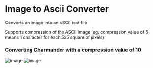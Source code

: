 # Image to Ascii Converter
 Converts an image into an ASCII text file

Supports compression of the ASCII image (eg. compression value of 5 means 1 character for each 5x5 square of pixels)

### Converting Charmander with a compression value of 10

![image](https://github.com/LegendLeaks/Image-to-Ascii-Converter/assets/79763213/2dcf88c2-4ef5-475d-8799-dc8930d83d2d)
![image](https://github.com/LegendLeaks/Image-to-Ascii-Converter/assets/79763213/0b242226-f6c7-4fa4-8122-427f54cdba5c)

